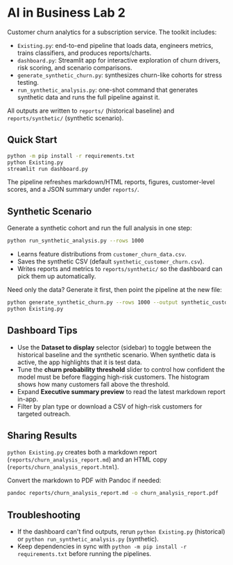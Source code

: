 # AI in Business Lab 2

Customer churn analytics for a subscription service. The toolkit includes:

- `Existing.py`: end-to-end pipeline that loads data, engineers metrics, trains classifiers, and produces reports/charts.
- `dashboard.py`: Streamlit app for interactive exploration of churn drivers, risk scoring, and scenario comparisons.
- `generate_synthetic_churn.py`: synthesizes churn-like cohorts for stress testing.
- `run_synthetic_analysis.py`: one-shot command that generates synthetic data and runs the full pipeline against it.

All outputs are written to `reports/` (historical baseline) and `reports/synthetic/` (synthetic scenario).

## Quick Start

```bash
python -m pip install -r requirements.txt
python Existing.py
streamlit run dashboard.py
```

The pipeline refreshes markdown/HTML reports, figures, customer-level scores, and a JSON summary under `reports/`.

## Synthetic Scenario

Generate a synthetic cohort and run the full analysis in one step:

```bash
python run_synthetic_analysis.py --rows 1000
```

- Learns feature distributions from `customer_churn_data.csv`.
- Saves the synthetic CSV (default `synthetic_customer_churn.csv`).
- Writes reports and metrics to `reports/synthetic/` so the dashboard can pick them up automatically.

Need only the data? Generate it first, then point the pipeline at the new file:

```bash
python generate_synthetic_churn.py --rows 1000 --output synthetic_customer_churn.csv
python Existing.py
```

## Dashboard Tips

- Use the **Dataset to display** selector (sidebar) to toggle between the historical baseline and the synthetic scenario. When synthetic data is active, the app highlights that it is test data.
- Tune the **churn probability threshold** slider to control how confident the model must be before flagging high-risk customers. The histogram shows how many customers fall above the threshold.
- Expand **Executive summary preview** to read the latest markdown report in-app.
- Filter by plan type or download a CSV of high-risk customers for targeted outreach.

## Sharing Results

`python Existing.py` creates both a markdown report (`reports/churn_analysis_report.md`) and an HTML copy (`reports/churn_analysis_report.html`).

Convert the markdown to PDF with Pandoc if needed:

```bash
pandoc reports/churn_analysis_report.md -o churn_analysis_report.pdf
```

## Troubleshooting

- If the dashboard can't find outputs, rerun `python Existing.py` (historical) or `python run_synthetic_analysis.py` (synthetic).
- Keep dependencies in sync with `python -m pip install -r requirements.txt` before running the pipelines.
